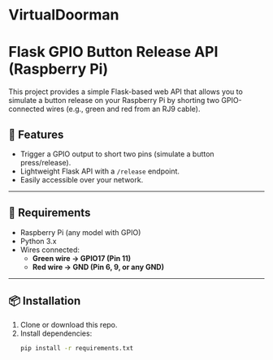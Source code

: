 # VirtualDoorman

# Flask GPIO Button Release API (Raspberry Pi)

This project provides a simple Flask-based web API that allows you to simulate a button release on your Raspberry Pi by shorting two GPIO-connected wires (e.g., green and red from an RJ9 cable).

## 🚀 Features
- Trigger a GPIO output to short two pins (simulate a button press/release).
- Lightweight Flask API with a `/release` endpoint.
- Easily accessible over your network.

---

## 🧰 Requirements

- Raspberry Pi (any model with GPIO)
- Python 3.x
- Wires connected:
  - **Green wire → GPIO17 (Pin 11)**
  - **Red wire → GND (Pin 6, 9, or any GND)**

---

## 📦 Installation

1. Clone or download this repo.
2. Install dependencies:
   ```bash
   pip install -r requirements.txt
